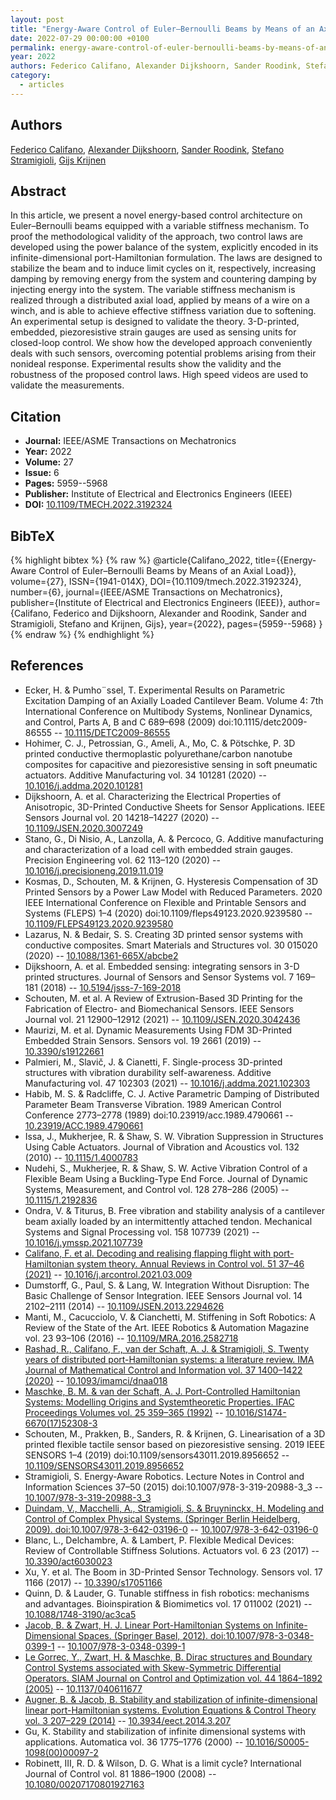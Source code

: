 ```yaml
---
layout: post
title: "Energy-Aware Control of Euler–Bernoulli Beams by Means of an Axial Load"
date: 2022-07-29 00:00:00 +0100
permalink: energy-aware-control-of-euler-bernoulli-beams-by-means-of-an-axial-load
year: 2022
authors: Federico Califano, Alexander Dijkshoorn, Sander Roodink, Stefano Stramigioli, Gijs Krijnen
category:
  - articles
---
```

 
## Authors
[Federico Califano](authors/federico_califano), [Alexander Dijkshoorn](authors/alexander_dijkshoorn), [Sander Roodink](authors/sander_roodink), [Stefano Stramigioli](authors/stefano_stramigioli), [Gijs Krijnen](authors/gijs_krijnen)
 
## Abstract
In this article, we present a novel energy-based control architecture on Euler–Bernoulli beams equipped with a variable stiffness mechanism. To proof the methodological validity of the approach, two control laws are developed using the power balance of the system, explicitly encoded in its infinite-dimensional port-Hamiltonian formulation. The laws are designed to stabilize the beam and to induce limit cycles on it, respectively, increasing damping by removing energy from the system and countering damping by injecting energy into the system. The variable stiffness mechanism is realized through a distributed axial load, applied by means of a wire on a winch, and is able to achieve effective stiffness variation due to softening. An experimental setup is designed to validate the theory. 3-D-printed, embedded, piezoresistive strain gauges are used as sensing units for closed-loop control. We show how the developed approach conveniently deals with such sensors, overcoming potential problems arising from their nonideal response. Experimental results show the validity and the robustness of the proposed control laws. High speed videos are used to validate the measurements.
 
## Citation
- **Journal:** IEEE/ASME Transactions on Mechatronics
- **Year:** 2022
- **Volume:** 27
- **Issue:** 6
- **Pages:** 5959--5968
- **Publisher:** Institute of Electrical and Electronics Engineers (IEEE)
- **DOI:** [10.1109/TMECH.2022.3192324](https://doi.org/10.1109/TMECH.2022.3192324)
 
## BibTeX
{% highlight bibtex %}
{% raw %}
@article{Califano_2022,
  title={{Energy-Aware Control of Euler–Bernoulli Beams by Means of an Axial Load}},
  volume={27},
  ISSN={1941-014X},
  DOI={10.1109/tmech.2022.3192324},
  number={6},
  journal={IEEE/ASME Transactions on Mechatronics},
  publisher={Institute of Electrical and Electronics Engineers (IEEE)},
  author={Califano, Federico and Dijkshoorn, Alexander and Roodink, Sander and Stramigioli, Stefano and Krijnen, Gijs},
  year={2022},
  pages={5959--5968}
}
{% endraw %}
{% endhighlight %}
 
## References
- Ecker, H. & Pumho¨ssel, T. Experimental Results on Parametric Excitation Damping of an Axially Loaded Cantilever Beam. Volume 4: 7th International Conference on Multibody Systems, Nonlinear Dynamics, and Control, Parts A, B and C 689–698 (2009) doi:10.1115/detc2009-86555 -- [10.1115/DETC2009-86555](https://doi.org/10.1115/DETC2009-86555)
- Hohimer, C. J., Petrossian, G., Ameli, A., Mo, C. & Pötschke, P. 3D printed conductive thermoplastic polyurethane/carbon nanotube composites for capacitive and piezoresistive sensing in soft pneumatic actuators. Additive Manufacturing vol. 34 101281 (2020) -- [10.1016/j.addma.2020.101281](https://doi.org/10.1016/j.addma.2020.101281)
- Dijkshoorn, A. et al. Characterizing the Electrical Properties of Anisotropic, 3D-Printed Conductive Sheets for Sensor Applications. IEEE Sensors Journal vol. 20 14218–14227 (2020) -- [10.1109/JSEN.2020.3007249](https://doi.org/10.1109/JSEN.2020.3007249)
- Stano, G., Di Nisio, A., Lanzolla, A. & Percoco, G. Additive manufacturing and characterization of a load cell with embedded strain gauges. Precision Engineering vol. 62 113–120 (2020) -- [10.1016/j.precisioneng.2019.11.019](https://doi.org/10.1016/j.precisioneng.2019.11.019)
- Kosmas, D., Schouten, M. & Krijnen, G. Hysteresis Compensation of 3D Printed Sensors by a Power Law Model with Reduced Parameters. 2020 IEEE International Conference on Flexible and Printable Sensors and Systems (FLEPS) 1–4 (2020) doi:10.1109/fleps49123.2020.9239580 -- [10.1109/FLEPS49123.2020.9239580](https://doi.org/10.1109/FLEPS49123.2020.9239580)
- Lazarus, N. & Bedair, S. S. Creating 3D printed sensor systems with conductive composites. Smart Materials and Structures vol. 30 015020 (2020) -- [10.1088/1361-665X/abcbe2](https://doi.org/10.1088/1361-665X/abcbe2)
- Dijkshoorn, A. et al. Embedded sensing: integrating sensors in 3-D printed structures. Journal of Sensors and Sensor Systems vol. 7 169–181 (2018) -- [10.5194/jsss-7-169-2018](https://doi.org/10.5194/jsss-7-169-2018)
- Schouten, M. et al. A Review of Extrusion-Based 3D Printing for the Fabrication of Electro- and Biomechanical Sensors. IEEE Sensors Journal vol. 21 12900–12912 (2021) -- [10.1109/JSEN.2020.3042436](https://doi.org/10.1109/JSEN.2020.3042436)
- Maurizi, M. et al. Dynamic Measurements Using FDM 3D-Printed Embedded Strain Sensors. Sensors vol. 19 2661 (2019) -- [10.3390/s19122661](https://doi.org/10.3390/s19122661)
- Palmieri, M., Slavič, J. & Cianetti, F. Single-process 3D-printed structures with vibration durability self-awareness. Additive Manufacturing vol. 47 102303 (2021) -- [10.1016/j.addma.2021.102303](https://doi.org/10.1016/j.addma.2021.102303)
- Habib, M. S. & Radcliffe, C. J. Active Parametric Damping of Distributed Parameter Beam Transverse Vibration. 1989 American Control Conference 2773–2778 (1989) doi:10.23919/acc.1989.4790661 -- [10.23919/ACC.1989.4790661](https://doi.org/10.23919/ACC.1989.4790661)
- Issa, J., Mukherjee, R. & Shaw, S. W. Vibration Suppression in Structures Using Cable Actuators. Journal of Vibration and Acoustics vol. 132 (2010) -- [10.1115/1.4000783](https://doi.org/10.1115/1.4000783)
- Nudehi, S., Mukherjee, R. & Shaw, S. W. Active Vibration Control of a Flexible Beam Using a Buckling-Type End Force. Journal of Dynamic Systems, Measurement, and Control vol. 128 278–286 (2005) -- [10.1115/1.2192836](https://doi.org/10.1115/1.2192836)
- Ondra, V. & Titurus, B. Free vibration and stability analysis of a cantilever beam axially loaded by an intermittently attached tendon. Mechanical Systems and Signal Processing vol. 158 107739 (2021) -- [10.1016/j.ymssp.2021.107739](https://doi.org/10.1016/j.ymssp.2021.107739)
- [Califano, F. et al. Decoding and realising flapping flight with port-Hamiltonian system theory. Annual Reviews in Control vol. 51 37–46 (2021)](decoding-and-realising-flapping-flight-with-port-hamiltonian-system-theory) -- [10.1016/j.arcontrol.2021.03.009](https://doi.org/10.1016/j.arcontrol.2021.03.009)
- Dumstorff, G., Paul, S. & Lang, W. Integration Without Disruption: The Basic Challenge of Sensor Integration. IEEE Sensors Journal vol. 14 2102–2111 (2014) -- [10.1109/JSEN.2013.2294626](https://doi.org/10.1109/JSEN.2013.2294626)
- Manti, M., Cacucciolo, V. & Cianchetti, M. Stiffening in Soft Robotics: A Review of the State of the Art. IEEE Robotics &amp; Automation Magazine vol. 23 93–106 (2016) -- [10.1109/MRA.2016.2582718](https://doi.org/10.1109/MRA.2016.2582718)
- [Rashad, R., Califano, F., van der Schaft, A. J. & Stramigioli, S. Twenty years of distributed port-Hamiltonian systems: a literature review. IMA Journal of Mathematical Control and Information vol. 37 1400–1422 (2020)](twenty-years-of-distributed-port-hamiltonian-systems-a-literature-review) -- [10.1093/imamci/dnaa018](https://doi.org/10.1093/imamci/dnaa018)
- [Maschke, B. M. & van der Schaft, A. J. Port-Controlled Hamiltonian Systems: Modelling Origins and Systemtheoretic Properties. IFAC Proceedings Volumes vol. 25 359–365 (1992)](port-controlled-hamiltonian-systems-modelling-origins-and-systemtheoretic-properties-92) -- [10.1016/S1474-6670(17)52308-3](https://doi.org/10.1016/S1474-6670(17)52308-3)
- Schouten, M., Prakken, B., Sanders, R. & Krijnen, G. Linearisation of a 3D printed flexible tactile sensor based on piezoresistive sensing. 2019 IEEE SENSORS 1–4 (2019) doi:10.1109/sensors43011.2019.8956652 -- [10.1109/SENSORS43011.2019.8956652](https://doi.org/10.1109/SENSORS43011.2019.8956652)
- Stramigioli, S. Energy-Aware Robotics. Lecture Notes in Control and Information Sciences 37–50 (2015) doi:10.1007/978-3-319-20988-3_3 -- [10.1007/978-3-319-20988-3_3](https://doi.org/10.1007/978-3-319-20988-3_3)
- [Duindam, V., Macchelli, A., Stramigioli, S. & Bruyninckx, H. Modeling and Control of Complex Physical Systems. (Springer Berlin Heidelberg, 2009). doi:10.1007/978-3-642-03196-0](modeling-and-control-of-complex-physical-systems) -- [10.1007/978-3-642-03196-0](https://doi.org/10.1007/978-3-642-03196-0)
- Blanc, L., Delchambre, A. & Lambert, P. Flexible Medical Devices: Review of Controllable Stiffness Solutions. Actuators vol. 6 23 (2017) -- [10.3390/act6030023](https://doi.org/10.3390/act6030023)
- Xu, Y. et al. The Boom in 3D-Printed Sensor Technology. Sensors vol. 17 1166 (2017) -- [10.3390/s17051166](https://doi.org/10.3390/s17051166)
- Quinn, D. & Lauder, G. Tunable stiffness in fish robotics: mechanisms and advantages. Bioinspiration &amp; Biomimetics vol. 17 011002 (2021) -- [10.1088/1748-3190/ac3ca5](https://doi.org/10.1088/1748-3190/ac3ca5)
- [Jacob, B. & Zwart, H. J. Linear Port-Hamiltonian Systems on Infinite-Dimensional Spaces. (Springer Basel, 2012). doi:10.1007/978-3-0348-0399-1](linear-port-hamiltonian-systems-on-infinite-dimensional-spaces) -- [10.1007/978-3-0348-0399-1](https://doi.org/10.1007/978-3-0348-0399-1)
- [Le Gorrec, Y., Zwart, H. & Maschke, B. Dirac structures and Boundary Control Systems associated with Skew-Symmetric Differential Operators. SIAM Journal on Control and Optimization vol. 44 1864–1892 (2005)](dirac-structures-and-boundary-control-systems-associated-with-skew-symmetric-differential-operators) -- [10.1137/040611677](https://doi.org/10.1137/040611677)
- [Augner, B. & Jacob, B. Stability and stabilization of infinite-dimensional linear port-Hamiltonian systems. Evolution Equations &amp; Control Theory vol. 3 207–229 (2014)](stability-and-stabilization-of-infinite-dimensional-linear-port-hamiltonian-systems) -- [10.3934/eect.2014.3.207](https://doi.org/10.3934/eect.2014.3.207)
- Gu, K. Stability and stabilization of infinite dimensional systems with applications. Automatica vol. 36 1775–1776 (2000) -- [10.1016/S0005-1098(00)00097-2](https://doi.org/10.1016/S0005-1098(00)00097-2)
- Robinett, III, R. D. & Wilson, D. G. What is a limit cycle? International Journal of Control vol. 81 1886–1900 (2008) -- [10.1080/00207170801927163](https://doi.org/10.1080/00207170801927163)

